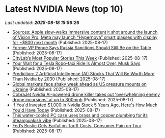 # Latest NVIDIA News (top 10)
_Last updated: **2025-08-18 15:56:26**_

- [Sources: Apple slow-walks immersive content it shot around the launch of Vision Pro; Meta may launch “Hypernova” smart glasses with display for ~$800 next month](https://biztoc.com/x/b87cc41949bf2ec6) (Published: 2025-08-17)
- [Former VP Pence Says Russia Sanctions Should Still Be on the Table](https://biztoc.com/x/97f47f6270ea63db) (Published: 2025-08-17)
- [CityLab’s Most Popular Stories This Week](https://biztoc.com/x/2db4aa46e934f1fc) (Published: 2025-08-17)
- [Your Wait for a Tesla Robo-taxi Ride Is Almost Over, Musk Says](https://biztoc.com/x/3c7f55b00b1a4796) (Published: 2025-08-17)
- [Prediction: 2 Artificial Intelligence (AI) Stocks That Will Be Worth More Than Nvidia by 2030](https://biztoc.com/x/0131ad8ce66ccfca) (Published: 2025-08-17)
- [Global markets face shaky week ahead as US pressure mounts on Ukraine](https://biztoc.com/x/24cf39ca9f6f1f7b) (Published: 2025-08-17)
- [CobraJet Nvidia AI-powered drone killer takes out 'overwhelming enemy drone incursions' at up to 300mph](https://www.tomshardware.com/tech-industry/cobrajet-nvidia-ai-powered-drone-killer-takes-out-overwhelming-enemy-drone-incursions-at-up-to-300mph) (Published: 2025-08-17)
- [If You'd Invested $1,000 in Nvidia Stock 5 Years Ago, Here's How Much You'd Have Today](https://biztoc.com/x/7839d2707c6317d2) (Published: 2025-08-17)
- [This water-cooled PC case uses brass and copper plumbing for its Steampunkish vibe](https://www.yankodesign.com/2025/08/17/this-water-cooled-pc-case-uses-brass-and-copper-plumbing-for-its-steampunkish-vibe/) (Published: 2025-08-17)
- [Fed’s Bostic Gets Earful on Tariff Costs, Consumer Pain on Tour](https://biztoc.com/x/be21f392af74c8a2) (Published: 2025-08-17)
